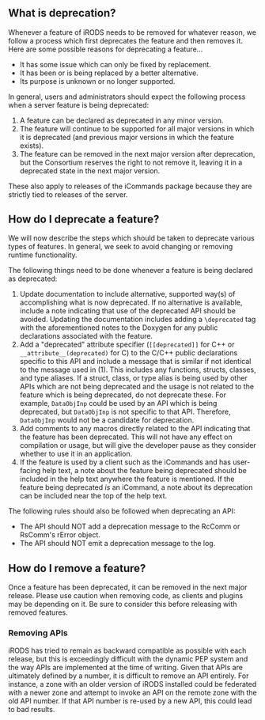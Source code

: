 #

## What is deprecation?

Whenever a feature of iRODS needs to be removed for whatever reason, we follow a process which first deprecates the feature and then removes it. Here are some possible reasons for deprecating a feature...

 - It has some issue which can only be fixed by replacement.
 - It has been or is being replaced by a better alternative.
 - Its purpose is unknown or no longer supported.

In general, users and administrators should expect the following process when a server feature is being deprecated:

 1. A feature can be declared as deprecated in any minor version.
 2. The feature will continue to be supported for all major versions in which it is deprecated (and previous major versions in which the feature exists).
 3. The feature can be removed in the next major version after deprecation, but the Consortium reserves the right to not remove it, leaving it in a deprecated state in the next major version.

These also apply to releases of the iCommands package because they are strictly tied to releases of the server.

## How do I deprecate a feature?

We will now describe the steps which should be taken to deprecate various types of features. In general, we seek to avoid changing or removing runtime functionality.

The following things need to be done whenever a feature is being declared as deprecated:

 1. Update documentation to include alternative, supported way(s) of accomplishing what is now deprecated. If no alternative is available, include a note indicating that use of the deprecated API should be avoided. Updating the documentation includes adding a `\deprecated` tag with the aforementioned notes to the Doxygen for any public declarations associated with the feature.
 2. Add a "deprecated" attribute specifier (`[[deprecated]]` for C++ or `__attribute__(deprecated)` for C) to the C/C++ public declarations specific to this API and include a message that is similar if not identical to the message used in (1). This includes any functions, structs, classes, and type aliases. If a struct, class, or type alias is being used by other APIs which are not being deprecated and the usage is not related to the feature which is being deprecated, do not deprecate these. For example, `DataObjInp` could be used by an API which is being deprecated, but `DataObjInp` is not specific to that API. Therefore, `DataObjInp` would not be a candidate for deprecation.
 3. Add comments to any macros directly related to the API indicating that the feature has been deprecated. This will not have any effect on compilation or usage, but will give the developer pause as they consider whether to use it in an application.
 4. If the feature is used by a client such as the iCommands and has user-facing help text, a note about the feature being deprecated should be included in the help text anywhere the feature is mentioned. If the feature being deprecated *is* an iCommand, a note about its deprecation can be included near the top of the help text.

The following rules should also be followed when deprecating an API:
 - The API should NOT add a deprecation message to the RcComm or RsComm's rError object.
 - The API should NOT emit a deprecation message to the log.

## How do I remove a feature?

Once a feature has been deprecated, it can be removed in the next major release. Please use caution when removing code, as clients and plugins may be depending on it. Be sure to consider this before releasing with removed features.

### Removing APIs

iRODS has tried to remain as backward compatible as possible with each release, but this is exceedingly difficult with the dynamic PEP system and the way APIs are implemented at the time of writing. Given that APIs are ultimately defined by a number, it is difficult to remove an API entirely. For instance, a zone with an older version of iRODS installed could be federated with a newer zone and attempt to invoke an API on the remote zone with the old API number. If that API number is re-used by a new API, this could lead to bad results.
